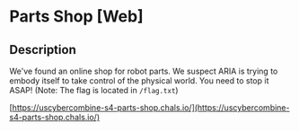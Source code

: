 # Parts Shop [Web]

## Description

We've found an online shop for robot parts. We suspect ARIA is trying to embody itself to take control of the physical world. You need to stop it ASAP! (Note: The flag is located in `/flag.txt`)

[https://uscybercombine-s4-parts-shop.chals.io/](https://uscybercombine-s4-parts-shop.chals.io/)

